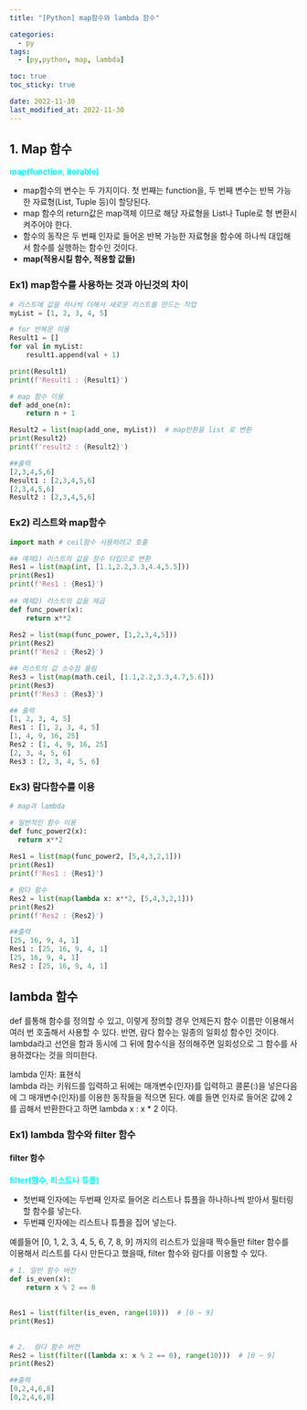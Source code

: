 ```yaml
---
title: "[Python] map함수와 lambda 함수"

categories:
  - py
tags:
  - [py,python, map, lambda]

toc: true
toc_sticky: true

date: 2022-11-30
last_modified_at: 2022-11-30 
---
```


## 1. Map 함수
<span style = "color: aqua">**map(function, iterable)**</span>  

- map함수의 변수는 두 가지이다. 첫 번째는 function을, 두 번째 변수는 반복 가능한 자료형(List, Tuple 등)이 할당된다.  
- map 함수의 return값은 map객체 이므로 해당 자료형을 List나 Tuple로 형 변환시켜주어야 한다.  
- 함수의 동작은 두 번째 인자로 들어온 반복 가능한 자료형을 함수에 하나씩 대입해서 함수를 실행하는 함수인 것이다.
- **map(적용시킬 함수, 적용할 값들)**

### Ex1) map함수를 사용하는 것과 아닌것의 차이

```python
# 리스트에 값을 하나씩 더해서 새로운 리스트를 만드는 작업
myList = [1, 2, 3, 4, 5]

# for 반복문 이용
Result1 = []
for val in myList:
    result1.append(val + 1)

print(Result1)
print(f'Result1 : {Result1}')

# map 함수 이용
def add_one(n):
    return n + 1

Result2 = list(map(add_one, myList))  # map반환을 list 로 변환
print(Result2)
print(f'result2 : {Result2}')

##출력
[2,3,4,5,6]
Result1 : [2,3,4,5,6]
[2,3,4,5,6]
Result2 : [2,3,4,5,6]
```

### Ex2) 리스트와 map함수
```python
import math # ceil함수 사용하려고 호출

## 예제1) 리스트의 값을 정수 타입으로 변환
Res1 = list(map(int, [1.1,2.2,3.3,4.4,5.5]))
print(Res1)
print(f'Res1 : {Res1}')
  
## 예제2) 리스트의 값을 제곱
def func_power(x):
    return x**2
 
Res2 = list(map(func_power, [1,2,3,4,5]))
print(Res2)
print(f'Res2 : {Res2}')

## 리스트의 값 소수점 올림
Res3 = list(map(math.ceil, [1.1,2.2,3.3,4.7,5.6]))
print(Res3)
print(f'Res3 : {Res3}')

## 출력
[1, 2, 3, 4, 5]
Res1 : [1, 2, 3, 4, 5]
[1, 4, 9, 16, 25]
Res2 : [1, 4, 9, 16, 25]
[2, 3, 4, 5, 6]
Res3 : [2, 3, 4, 5, 6]
```

### Ex3) 람다함수를 이용
```python
# map과 lambda

# 일반적인 함수 이용
def func_power2(x):
  return x**2
  
Res1 = list(map(func_power2, [5,4,3,2,1]))
print(Res1)
print(f'Res1 : {Res1}')

# 람다 함수
Res2 = list(map(lambda x: x**2, [5,4,3,2,1]))
print(Res2)
print(f'Res2 : {Res2}')

##출력
[25, 16, 9, 4, 1]
Res1 : [25, 16, 9, 4, 1]
[25, 16, 9, 4, 1]
Res2 : [25, 16, 9, 4, 1]
```

## lambda 함수
def 를통해 함수를 정의할 수 있고, 이렇게 정의할 경우 언제든지 함수 이름만 이용해서 여러 번 호출해서 사용할 수 있다. 반면, 람다 함수는 일종의 일회성 함수인 것이다.
lambda라고 선언을 함과 동시에 그 뒤에 함수식을 정의해주면 일회성으로 그 함수를 사용하겠다는 것을 의미한다.

lambda 인자: 표현식  
lambda 라는 키워드를 입력하고 뒤에는 매개변수(인자)를 입력하고 콜론(:)을 넣은다음에 그 매개변수(인자)를 이용한 동작들을 적으면 된다.
예를 들면 인자로 들어온 값에 2를 곱해서 반환한다고 하면 lambda x : x * 2  이다.

### Ex1) lambda 함수와 filter 함수
#### filter 함수  
<span style = 'color: aqua'>**filter(함수, 리스트나 튜플)**</span>

- 첫번째 인자에는 두번째 인자로 들어온 리스트나 튜플을 하나하나씩 받아서 필터링할 함수를 넣는다.
- 두번쨰 인자에는 리스트나 튜플을 집어 넣는다.

예를들어 [0, 1, 2, 3, 4, 5, 6, 7, 8, 9] 까지의 리스트가 있을때 짝수들만 filter 함수를 이용해서 리스트를 다시 만든다고 했을때, filter 함수와 람다를 이용할 수 있다.

```python
# 1. 일반 함수 버전
def is_even(x):
    return x % 2 == 0
 
 
Res1 = list(filter(is_even, range(10)))  # [0 ~ 9]
print(Res1)
 
 
# 2.  람다 함수 버전
Res2 = list(filter((lambda x: x % 2 == 0), range(10)))  # [0 ~ 9]
print(Res2)

##출력
[0,2,4,6,8]
[0,2,4,6,8]
```

